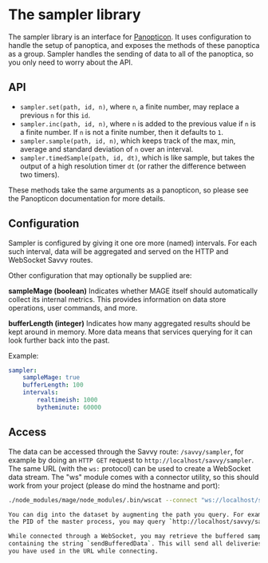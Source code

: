 # The sampler library

The sampler library is an interface for [Panopticon](https://www.npmjs.org/package/panopticon). It
uses configuration to handle the setup of panoptica, and exposes the methods of these panoptica as a
group. Sampler handles the sending of data to all of the panoptica, so you only need to worry about
the API.

## API

- `sampler.set(path, id, n)`, where `n`, a finite number, may replace a previous `n` for this `id`.
- `sampler.inc(path, id, n)`, where `n` is added to the previous value if `n` is a finite number.
  If `n` is not a finite number, then it defaults to `1`.
- `sampler.sample(path, id, n)`, which keeps track of the max, min, average and standard deviation
  of `n` over an interval.
- `sampler.timedSample(path, id, dt)`, which is like sample, but takes the output of a high
  resolution timer `dt` (or rather the difference between two timers).

These methods take the same arguments as a panopticon, so please see the Panopticon documentation
for more details.

## Configuration

Sampler is configured by giving it one ore more (named) intervals. For each such interval, data
will be aggregated and served on the HTTP and WebSocket Savvy routes.

Other configuration that may optionally be supplied are:

**sampleMage (boolean)**
Indicates whether MAGE itself should automatically collect its internal metrics. This provides
information on data store operations, user commands, and more.

**bufferLength (integer)**
Indicates how many aggregated results should be kept around in memory. More data means that
services querying for it can look further back into the past.

Example:

```yaml
sampler:
    sampleMage: true
    bufferLength: 100
    intervals:
        realtimeish: 1000
        bytheminute: 60000
```

## Access

The data can be accessed through the Savvy route: `/savvy/sampler`, for example by doing an
`HTTP GET` request to `http://localhost/savvy/sampler`. The same URL (with the `ws:` protocol) can
be used to create a WebSocket data stream. The "ws" module comes with a connector utility, so this
should work from your project (please do mind the hostname and port):

```sh
./node_modules/mage/node_modules/.bin/wscat --connect "ws://localhost/savvy/sampler/"

You can dig into the dataset by augmenting the path you query. For example, if all you care about is
the PID of the master process, you may query `http://localhost/savvy/sampler/realtimeish/data/pid/values/master/val`.

While connected through a WebSocket, you may retrieve the buffered samples by sending a message
containing the string `sendBufferedData`. This will send all deliveries, filtered through the path
you have used in the URL while connecting.
